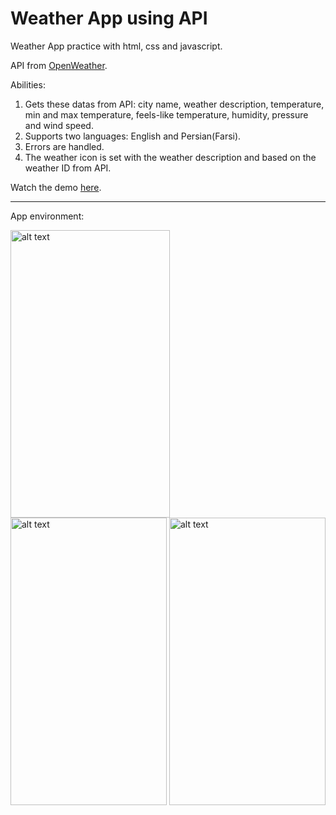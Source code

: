 # Weather App using API
Weather App practice with html, css and javascript. 

API from [OpenWeather](https://openweathermap.org/).

Abilities:
1. Gets these datas from API: city name, weather description, temperature, min and max temperature, feels-like temperature, humidity, pressure and wind speed.
2. Supports two languages: English and Persian(Farsi).
3. Errors are handled.
4. The weather icon is set with the weather description and based on the weather ID from API.

Watch the demo [here](https://justfae00.github.io/WeatherApp/).

-------------------------------------------------------------------------------------
App environment:


  <img src="https://github.com/justFae00/WeatherApp/assets/94365737/7f4f57d8-8154-468b-b077-32194f35157c" alt="alt text" width="255" height="460"> <img src="https://github.com/justFae00/WeatherApp/assets/94365737/a106128d-f9e1-4a62-9e8e-4bffe86e788e" alt="alt text" width="250" height="460"> <img src="https://github.com/justFae00/WeatherApp/assets/94365737/96689cf5-83d5-4f3a-8c36-18eb2bd91f61" alt="alt text" width="250" height="460">
